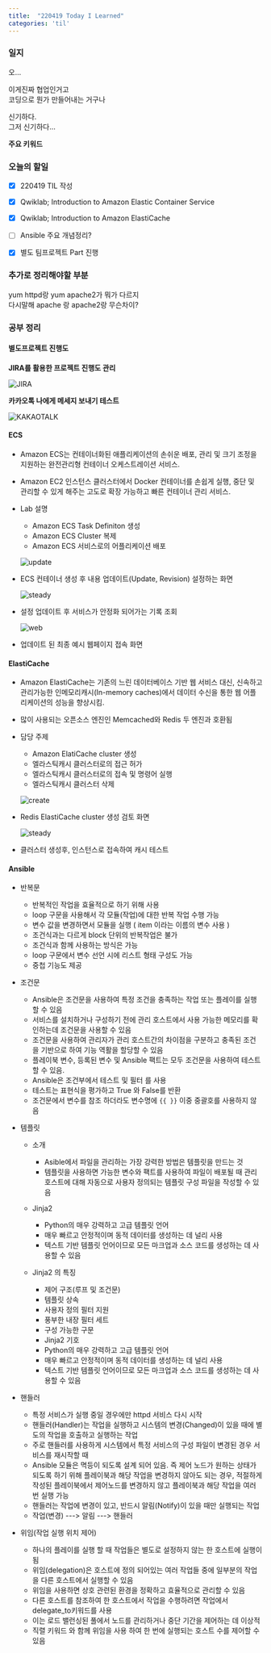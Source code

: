 ```yaml
---
title:  "220419 Today I Learned"
categories: 'til'
---
```

<!-- 
![aas](/assets/til/220328til1.png)

<img src="/assets/til/220328til1.png" width="100%" height="100%"> -->



### 일지

오...   

이게진짜 협업인거고  
코딩으로 뭔가 만들어내는 거구나   

신기하다.  
그저 신기하다...  

**주요 키워드**


### 오늘의 할일

- [x] 220419 TIL 작성
- [x] Qwiklab; Introduction to Amazon Elastic Container Service
- [x] Qwiklab; Introduction to Amazon ElastiCache
- [ ] Ansible 주요 개념정리?
- [x] 별도 팀프로젝트 Part 진행


### 추가로 정리해야할 부분

yum httpd랑 yum apache2가 뭐가 다르지  
다시말해 apache 랑 apache2랑 무슨차이?   

### 공부 정리

#### 별도프로젝트 진행도

**JIRA를 활용한 프로젝트 진행도 관리**

![JIRA](/assets/images/jira.png)

**카카오톡 나에게 메세지 보내기 테스트**

![KAKAOTALK](/assets/images/kakaotalk.png)


#### ECS

- Amazon ECS는 컨테이너화된 애플리케이션의 손쉬운 배포, 관리 및 크기 조정을 지원하는 완전관리형 컨테이너 오케스트레이션 서비스.
- Amazon EC2 인스턴스 클러스터에서 Docker 컨테이너를 손쉽게 실행, 중단 및 관리할 수 있게 해주는 고도로 확장 가능하고 빠른 컨테이너 관리 서비스.    
- Lab 설명
    - Amazon ECS Task Definiton 생성
    - Amazon ECS Cluster 복제
    - Amazon ECS 서비스로의 어플리케이션 배포

    ![update](/assets/images/til231.png)

- ECS 컨테이너 생성 후 내용 업데이트(Update, Revision) 설정하는 화면

    ![steady](/assets/images/til232.png)

- 설정 업데이트 후 서비스가 안정화 되어가는 기록 조회

    ![web](/assets/images/til233.png)

- 업데이트 된 최종 예시 웹페이지 접속 화면

#### ElastiCache

- Amazon ElastiCache는 기존의 느린 데이터베이스 기반 웹 서비스 대신, 신속하고 관리가능한 인메모리캐시(In-memory caches)에서 데이터 수신을 통한 웹 어플리케이션의 성능을 향상시킴.
- 많이 사용되는 오픈소스 엔진인 Memcached와 Redis 두 엔진과 호환됨
- 담당 주제 
    - Amazon ElatiCache cluster 생성
    - 엘라스틱캐시 클러스터로의 접근 허가
    - 엘라스틱캐시 클러스터로의 접속 및 명령어 실행
    - 엘라스틱캐시 클러스터 삭제

    ![create](/assets/images/til234.png)

- Redis ElastiCache cluster 생성 검토 화면

    ![steady](/assets/images/til235.png)

- 클러스터 생성후, 인스턴스로 접속하여 캐시 테스트


#### Ansible

- 반복문
    - 반복적인 작업을 효율적으로 하기 위해 사용
    - loop 구문을 사용해서 각 모듈(작업)에 대한 반복 작업 수행 가능
    - 변수 값을 변경하면서 모듈을 실행 ( item 이라는 이름의 변수 사용 )
    - 조건식과는 다르게 block 단위의 반복작업은 불가
    - 조건식과 함께 사용하는 방식은 가능
    - loop 구문에서 변수 선언 시에 리스트 형태 구성도 가능
    - 중첩 기능도 제공

- 조건문
    - Ansible은 조건문을 사용하여 특정 조건을 충족하는 작업 또는 플레이를 실행할 수 있음
    - 서비스를 설치하거나 구성하기 전에 관리 호스트에서 사용 가능한 메모리를 확인하는데 조건문을 사용할 수 있음
    - 조건문을 사용하여 관리자가 관리 호스트간의 차이점을 구분하고 충족된 조건을 기반으로 하여 기능 역활을 할당할 수 있음
    - 플레이북 변수, 등록된 변수 및 Ansible 팩트는 모두 조건문을 사용하여 테스트할 수 있음.
    - Ansible은 조건부에서 테스트 및 필터 를 사용
    - 테스트는 표현식을 평가하고 True 와 False를 반환
    - 조건문에서 변수를 참조 하더라도 변수명에 `{{ }}` 이중 중괄호를 사용하지 않음

- 템플릿
    - 소개
        - Asible에서 파일을 관리하는 가장 강력한 방법은 템플릿을 만드는 것
        - 템플릿을 사용하면 가능한 변수와 팩트를 사용하여 파일이 배포될 때 관리 호스트에 대해 자동으로 사용자 정의되는 템플릿 구성 파일을 작성할 수 있음
    - Jinja2
        - Python의 매우 강력하고 고급 템플릿 언어
        - 매우 빠르고 안정적이며 동적 데이터를 생성하는 데 널리 사용
        - 텍스트 기반 템플릿 언어이므로 모든 마크업과 소스 코드를 생성하는 데 사용할 수 있음


    - Jinja2 의 특징
        - 제어 구조(루프 및 조건문)
        - 템플릿 상속
        - 사용자 정의 필터 지원
        - 풍부한 내장 필터 세트
        - 구성 가능한 구문
        - Jinja2 기호
        - Python의 매우 강력하고 고급 템플릿 언어
        - 매우 빠르고 안정적이며 동적 데이터를 생성하는 데 널리 사용
        - 텍스트 기반 템플릿 언어이므로 모든 마크업과 소스 코드를 생성하는 데 사용할 수 있음

- 핸들러
    - 특정 서비스가 실행 중일 경우에만 httpd 서비스 다시 시작
    - 핸들러(Handler)는 작업을 실행하고 시스템의 변경(Changed)이 있을 때에 별도의 작업을 호출하고 실행하는 작업
    - 주로 핸들러를 사용하게 시스템에서 특정 서비스의 구성 파일이 변경된 경우 서비스를 재시작할 때
    - Ansible 모듈은 멱등이 되도록 설계 되어 있음. 즉 제어 노드가 원하는 상태가 되도록 하기 위해 플레이북과 해당 작업을 변경하지 않아도 되는 경우, 적절하게 작성된 플레이북에서 제어노드를 변경하지 않고 플레이북과 해당 작업을 여러번 실행 가능
    - 핸들러는 작업에 변경이 있고, 반드시 알림(Notify)이 있을 때만 실행되는 작업
    - 작업(변경) ---> 알림 ---> 핸들러

- 위임(작업 실행 위치 제어)
    - 하나의 플레이를 실행 할 때 작업들은 별도로 설정하지 않는 한 호스트에 실행이 됨
    - 위임(delegation)은 호스트에 정의 되어있는 여러 작업들 중에 일부분의 작업을 다른 호스트에서 실행할 수 있음
    - 위임을 사용하면 상호 관련된 환경을 정확하고 효율적으로 관리할 수 있음
    - 다른 호스트를 참조하여 한 호스트에서 작업을 수행하려면 작업에서 delegate_to키워드를 사용
    - 이는 로드 밸런싱된 풀에서 노드를 관리하거나 중단 기간을 제어하는 데 이상적
    - 직렬 키워드 와 함께 위임을 사용 하여 한 번에 실행되는 호스트 수를 제어할 수 있음
